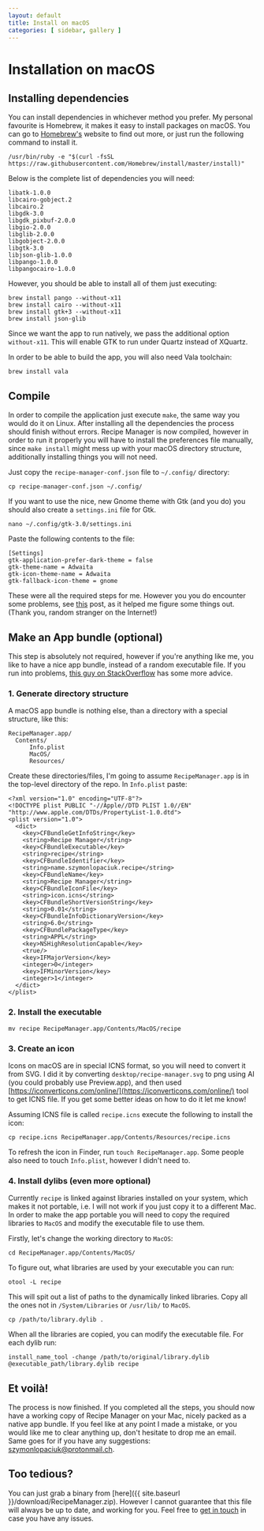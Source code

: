 ```yaml
---
layout: default
title: Install on macOS
categories: [ sidebar, gallery ]
---
```


# Installation on macOS

## Installing dependencies

You can install dependencies in whichever method you prefer.
My personal favourite is Homebrew, it makes it easy to install packages on macOS.
You can go to [Homebrew's](https://brew.sh) website to find out more, or just run the following command to install it.

    /usr/bin/ruby -e "$(curl -fsSL https://raw.githubusercontent.com/Homebrew/install/master/install)"

Below is the complete list of dependencies you will need:

    libatk-1.0.0
    libcairo-gobject.2
    libcairo.2
    libgdk-3.0
    libgdk_pixbuf-2.0.0
    libgio-2.0.0
    libglib-2.0.0
    libgobject-2.0.0
    libgtk-3.0
    libjson-glib-1.0.0
    libpango-1.0.0
    libpangocairo-1.0.0

However, you should be able to install all of them just executing:

    brew install pango --without-x11
    brew install cairo --without-x11
    brew install gtk+3 --without-x11
    brew install json-glib

Since we want the app to run natively, we pass the additional option `without-x11`. This will enable GTK to run under Quartz instead of XQuartz.

In order to be able to build the app, you will also need Vala toolchain:

    brew install vala

## Compile

In order to compile the application just execute `make`, the same way you would do it on Linux.
After installing all the dependencies the process should finish without errors.
Recipe Manager is now compiled, however in order to run it properly you will have to install the preferences file manually, since `make install` might mess up with your macOS directory structure, additionally installing things you will not need.

Just copy the `recipe-manager-conf.json` file to `~/.config/` directory:

    cp recipe-manager-conf.json ~/.config/

If you want to use the nice, new Gnome theme with Gtk (and you do) you should also create a `settings.ini` file for Gtk.

    nano ~/.config/gtk-3.0/settings.ini

Paste the following contents to the file:

    [Settings]
    gtk-application-prefer-dark-theme = false
    gtk-theme-name = Adwaita
    gtk-icon-theme-name = Adwaita
    gtk-fallback-icon-theme = gnome

These were all the required steps for me. However you you do encounter some problems,
see [this](https://sshader.wordpress.com/2013/12/18/installing-gtk3-with-the-quartz-backend-from-source/) post, as it helped me figure some things out. (Thank you, random stranger on the Internet!)

## Make an App bundle (optional)

This step is absolutely not required, however if you're anything like me,
you like to have a nice app bundle, instead of a random executable file.
If you run into problems, [this guy on StackOverflow](http://stackoverflow.com/a/3251285/7471530)
has some more advice.

### 1. Generate directory structure

A macOS app bundle is nothing else, than a directory with a special structure, like this:

    RecipeManager.app/
      Contents/
          Info.plist
          MacOS/
          Resources/

Create these directories/files, I'm going to assume `RecipeManager.app` is in the top-level directory of the repo.
In `Info.plist` paste:

    <?xml version="1.0" encoding="UTF-8"?>
    <!DOCTYPE plist PUBLIC "-//Apple//DTD PLIST 1.0//EN" "http://www.apple.com/DTDs/PropertyList-1.0.dtd">
    <plist version="1.0">
      <dict>
        <key>CFBundleGetInfoString</key>
        <string>Recipe Manager</string>
        <key>CFBundleExecutable</key>
        <string>recipe</string>
        <key>CFBundleIdentifier</key>
        <string>name.szymonlopaciuk.recipe</string>
        <key>CFBundleName</key>
        <string>Recipe Manager</string>
        <key>CFBundleIconFile</key>
        <string>icon.icns</string>
        <key>CFBundleShortVersionString</key>
        <string>0.01</string>
        <key>CFBundleInfoDictionaryVersion</key>
        <string>6.0</string>
        <key>CFBundlePackageType</key>
        <string>APPL</string>
        <key>NSHighResolutionCapable</key>
        <true/>
        <key>IFMajorVersion</key>
        <integer>0</integer>
        <key>IFMinorVersion</key>
        <integer>1</integer>
      </dict>
    </plist>

### 2. Install the executable

    mv recipe RecipeManager.app/Contents/MacOS/recipe

### 3. Create an icon

Icons on macOS are in special ICNS format, so you will need to convert it from SVG.
I did it by converting `desktop/recipe-manager.svg` to png using AI (you could probably use Preview.app),
and then used [https://iconverticons.com/online/](https://iconverticons.com/online/) tool to get ICNS file.
If you get some better ideas on how to do it let me know!

Assuming ICNS file is called `recipe.icns` execute the following to install the icon:

    cp recipe.icns RecipeManager.app/Contents/Resources/recipe.icns

To refresh the icon in Finder, run `touch RecipeManager.app`. Some people also need to touch `Info.plist`,
however I didn't need to.

### 4. Install dylibs (even more optional)

Currently `recipe` is linked against libraries installed on your system, which makes it not portable,
i.e. I will not work if you just copy it to a different Mac. In order to make the app portable you will need
to copy the required libraries to `MacOS` and modify the executable file to use them.

Firstly, let's change the working directory to `MacOS`:

    cd RecipeManager.app/Contents/MacOS/

To figure out, what libraries are used by your executable you can run:

    otool -L recipe

This will spit out a list of paths to the dynamically linked libraries.
Copy all the ones not in `/System/Libraries` or `/usr/lib/` to `MacOS`.

    cp /path/to/library.dylib .

When all the libraries are copied, you can modify the executable file. For each dylib run:

    install_name_tool -change /path/to/original/library.dylib @executable_path/library.dylib recipe

## Et voilà!

The process is now finished. If you completed all the steps, you should now have a working
copy of Recipe Manager on your Mac, nicely packed as a native app bundle.
If you feel like at any point I made a mistake, or you would like me to clear anything up,
don't hesitate to drop me an email. Same goes for if you have any suggestions:
[szymonlopaciuk@protonmail.ch](szymonlopaciuk@protonmail.ch).

## Too tedious?

You can just grab a binary from [here]({{ site.baseurl }}/download/RecipeManager.zip).
However I cannot guarantee that this file will always be up to date, and working for you.
Feel free to [get in touch](szymonlopaciuk@protonmail.ch) in case you have any issues.
